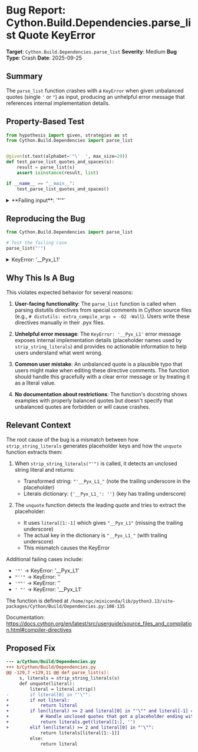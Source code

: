 # Bug Report: Cython.Build.Dependencies.parse_list Quote KeyError

**Target**: `Cython.Build.Dependencies.parse_list`
**Severity**: Medium
**Bug Type**: Crash
**Date**: 2025-09-25

## Summary

The `parse_list` function crashes with a `KeyError` when given unbalanced quotes (single `'` or `"`) as input, producing an unhelpful error message that references internal implementation details.

## Property-Based Test

```python
from hypothesis import given, strategies as st
from Cython.Build.Dependencies import parse_list


@given(st.text(alphabet='"\'  ', max_size=20))
def test_parse_list_quotes_and_spaces(s):
    result = parse_list(s)
    assert isinstance(result, list)

if __name__ == "__main__":
    test_parse_list_quotes_and_spaces()
```

<details>

<summary>
**Failing input**: `"'"`
</summary>
```
Traceback (most recent call last):
  File "/home/npc/pbt/agentic-pbt/worker_/19/hypo.py", line 11, in <module>
    test_parse_list_quotes_and_spaces()
    ~~~~~~~~~~~~~~~~~~~~~~~~~~~~~~~~~^^
  File "/home/npc/pbt/agentic-pbt/worker_/19/hypo.py", line 6, in test_parse_list_quotes_and_spaces
    def test_parse_list_quotes_and_spaces(s):
                   ^^^
  File "/home/npc/miniconda/lib/python3.13/site-packages/hypothesis/core.py", line 2124, in wrapped_test
    raise the_error_hypothesis_found
  File "/home/npc/pbt/agentic-pbt/worker_/19/hypo.py", line 7, in test_parse_list_quotes_and_spaces
    result = parse_list(s)
  File "/home/npc/miniconda/lib/python3.13/site-packages/Cython/Build/Dependencies.py", line 135, in parse_list
    return [unquote(item) for item in s.split(delimiter) if item.strip()]
            ~~~~~~~^^^^^^
  File "/home/npc/miniconda/lib/python3.13/site-packages/Cython/Build/Dependencies.py", line 132, in unquote
    return literals[literal[1:-1]]
           ~~~~~~~~^^^^^^^^^^^^^^^
KeyError: '__Pyx_L1'
Falsifying example: test_parse_list_quotes_and_spaces(
    s="'",
)
Explanation:
    These lines were always and only run by failing examples:
        /home/npc/miniconda/lib/python3.13/site-packages/Cython/Build/Dependencies.py:309
        /home/npc/miniconda/lib/python3.13/site-packages/Cython/Build/Dependencies.py:310
```
</details>

## Reproducing the Bug

```python
from Cython.Build.Dependencies import parse_list

# Test the failing case
parse_list("'")
```

<details>

<summary>
KeyError: '__Pyx_L1'
</summary>
```
Traceback (most recent call last):
  File "/home/npc/pbt/agentic-pbt/worker_/19/repo.py", line 4, in <module>
    parse_list("'")
    ~~~~~~~~~~^^^^^
  File "/home/npc/miniconda/lib/python3.13/site-packages/Cython/Build/Dependencies.py", line 135, in parse_list
    return [unquote(item) for item in s.split(delimiter) if item.strip()]
            ~~~~~~~^^^^^^
  File "/home/npc/miniconda/lib/python3.13/site-packages/Cython/Build/Dependencies.py", line 132, in unquote
    return literals[literal[1:-1]]
           ~~~~~~~~^^^^^^^^^^^^^^^
KeyError: '__Pyx_L1'
```
</details>

## Why This Is A Bug

This violates expected behavior for several reasons:

1. **User-facing functionality**: The `parse_list` function is called when parsing distutils directives from special comments in Cython source files (e.g., `# distutils: extra_compile_args = -O2 -Wall`). Users write these directives manually in their .pyx files.

2. **Unhelpful error message**: The `KeyError: '__Pyx_L1'` error message exposes internal implementation details (placeholder names used by `strip_string_literals`) and provides no actionable information to help users understand what went wrong.

3. **Common user mistake**: An unbalanced quote is a plausible typo that users might make when editing these directive comments. The function should handle this gracefully with a clear error message or by treating it as a literal value.

4. **No documentation about restrictions**: The function's docstring shows examples with properly balanced quotes but doesn't specify that unbalanced quotes are forbidden or will cause crashes.

## Relevant Context

The root cause of the bug is a mismatch between how `strip_string_literals` generates placeholder keys and how the `unquote` function extracts them:

1. When `strip_string_literals("'")` is called, it detects an unclosed string literal and returns:
   - Transformed string: `"'__Pyx_L1_"` (note the trailing underscore in the placeholder)
   - Literals dictionary: `{'__Pyx_L1_': ''}` (key has trailing underscore)

2. The `unquote` function detects the leading quote and tries to extract the placeholder:
   - It uses `literal[1:-1]` which gives `"__Pyx_L1"` (missing the trailing underscore)
   - The actual key in the dictionary is `"__Pyx_L1_"` (with trailing underscore)
   - This mismatch causes the KeyError

Additional failing cases include:
- `'"'` → KeyError: '__Pyx_L1'
- `"''"` → KeyError: ''
- `'""'` → KeyError: ''
- `' "'` → KeyError: '__Pyx_L1'

The function is defined at `/home/npc/miniconda/lib/python3.13/site-packages/Cython/Build/Dependencies.py:108-135`

Documentation: https://docs.cython.org/en/latest/src/userguide/source_files_and_compilation.html#compiler-directives

## Proposed Fix

```diff
--- a/Cython/Build/Dependencies.py
+++ b/Cython/Build/Dependencies.py
@@ -129,7 +129,11 @@ def parse_list(s):
     s, literals = strip_string_literals(s)
     def unquote(literal):
         literal = literal.strip()
-        if literal[0] in "'\"":
+        if not literal:
+            return literal
+        if len(literal) >= 2 and literal[0] in "'\"" and literal[-1] == '_':
+            # Handle unclosed quotes that got a placeholder ending with underscore
+            return literals.get(literal[1:], '')
+        elif len(literal) >= 2 and literal[0] in "'\"":
             return literals[literal[1:-1]]
         else:
             return literal
```